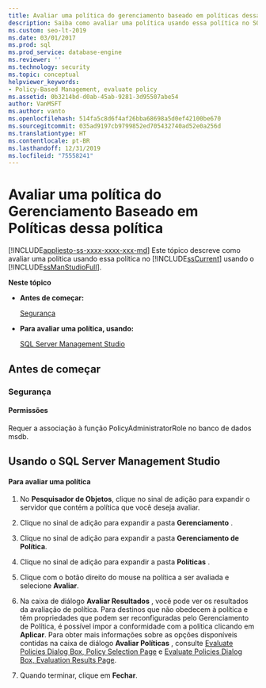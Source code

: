 ```yaml
---
title: Avaliar uma política do gerenciamento baseado em políticas dessa política
description: Saiba como avaliar uma política usando essa política no SQL Server com o SSMS (SQL Server Management Studio).
ms.custom: seo-lt-2019
ms.date: 03/01/2017
ms.prod: sql
ms.prod_service: database-engine
ms.reviewer: ''
ms.technology: security
ms.topic: conceptual
helpviewer_keywords:
- Policy-Based Management, evaluate policy
ms.assetid: 0b3214bd-d0ab-45ab-9281-3d95507abe54
author: VanMSFT
ms.author: vanto
ms.openlocfilehash: 514fa5c8d6f4af26bba68698a5d0ef42100be670
ms.sourcegitcommit: 035ad9197cb9799852ed705432740ad52e0a256d
ms.translationtype: HT
ms.contentlocale: pt-BR
ms.lasthandoff: 12/31/2019
ms.locfileid: "75558241"
---
```

# <a name="evaluate-a-policy-based-management-policy-from-that-policy"></a>Avaliar uma política do Gerenciamento Baseado em Políticas dessa política
[!INCLUDE[appliesto-ss-xxxx-xxxx-xxx-md](../../includes/appliesto-ss-xxxx-xxxx-xxx-md.md)]
  Este tópico descreve como avaliar uma política usando essa política no [!INCLUDE[ssCurrent](../../includes/sscurrent-md.md)] usando o [!INCLUDE[ssManStudioFull](../../includes/ssmanstudiofull-md.md)].  
  
 **Neste tópico**  
  
-   **Antes de começar:**  
  
     [Segurança](#Security)  
  
-   **Para avaliar uma política, usando:**  
  
     [SQL Server Management Studio](#SSMSProcedure)  
  
##  <a name="BeforeYouBegin"></a> Antes de começar  
  
###  <a name="Security"></a> Segurança  
  
####  <a name="Permissions"></a> Permissões  
 Requer a associação à função PolicyAdministratorRole no banco de dados msdb.  
  
##  <a name="SSMSProcedure"></a> Usando o SQL Server Management Studio  
  
#### <a name="to-evaluate-a-policy"></a>Para avaliar uma política  
  
1.  No **Pesquisador de Objetos**, clique no sinal de adição para expandir o servidor que contém a política que você deseja avaliar.  
  
2.  Clique no sinal de adição para expandir a pasta **Gerenciamento** .  
  
3.  Clique no sinal de adição para expandir a pasta **Gerenciamento de Política**.  
  
4.  Clique no sinal de adição para expandir a pasta **Políticas** .  
  
5.  Clique com o botão direito do mouse na política a ser avaliada e selecione **Avaliar**.  
  
6.  Na caixa de diálogo **Avaliar Resultados**  , você pode ver os resultados da avaliação de política. Para destinos que não obedecem à política e têm propriedades que podem ser reconfiguradas pelo Gerenciamento de Política, é possível impor a conformidade com a política clicando em **Aplicar**. Para obter mais informações sobre as opções disponíveis contidas na caixa de diálogo **Avaliar Políticas** , consulte [Evaluate Policies Dialog Box, Policy Selection Page](../../relational-databases/policy-based-management/evaluate-policies-dialog-box-policy-selection-page.md) e [Evaluate Policies Dialog Box, Evaluation Results Page](../../relational-databases/policy-based-management/evaluate-policies-dialog-box-evaluation-results-page.md).  
  
7.  Quando terminar, clique em **Fechar**.  


